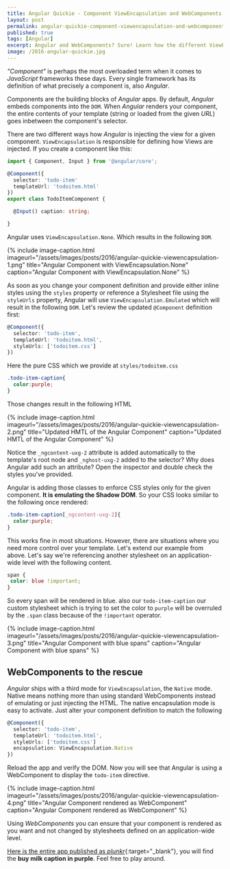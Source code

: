 ```yaml
---
title: Angular Quickie - Component ViewEncapsulation and WebComponents
layout: post
permalink: angular-quickie-component-viewencapsulation-and-webcomponents
published: true
tags: [Angular]
excerpt: Angular and WebComponents? Sure! Learn how the different ViewEncapsulation settings work in Angular applications and which impact every setting does have on your resulting HTML output.
image: /2016-angular-quickie.jpg
---
```

*"Component"* is perhaps the most overloaded term when it comes to *JavaScript* frameworks these days. Every single framework has its definition of what precisely a component is, also *Angular*.

Components are the building blocks of *Angular* apps. By default, *Angular* embeds components into the `DOM`. When *Angular* renders your component, the entire contents of your template (string or loaded from the given *URL*) goes inbetween the component's selector.

There are two different ways how *Angular* is injecting the view for a given component. `ViewEncapsulation` is responsible for defining how Views are injected. If you create a component like this:

```typescript
import { Component, Input } from '@angular/core';

@Component({
  selector: 'todo-item'
  templateUrl: 'todoitem.html'
})
export class TodoItemComponent {

  @Input() caption: string;

}

```

Angular uses `ViewEncapsulation.None`. Which results in the following `DOM`.

{% include image-caption.html imageurl="/assets/images/posts/2016/angular-quickie-viewencapsulation-1.png"
title="Angular Component with ViewEncapsulation.None" caption="Angular Component with ViewEncapsulation.None" %}

As soon as you change your component definition and provide either inline styles using the `styles` property or reference a Stylesheet file using the `styleUrls` property, Angular will use `ViewEncapsulation.Emulated` which will result in the following `DOM`. Let's review the updated `@Component` definition first:

```typescript
@Component({
  selector: 'todo-item',
  templateUrl: 'todoitem.html',
  styleUrls: ['todoitem.css']
})

```

Here the pure CSS which we provide at `styles/todoitem.css`

```css
.todo-item-caption{
  color:purple;
}

```

Those changes result in the following HTML

{% include image-caption.html imageurl="/assets/images/posts/2016/angular-quickie-viewencapsulation-2.png"
title="Updated HMTL of the Angular Component" caption="Updated HMTL of the Angular Component" %}

Notice the `_ngcontent-uxg-2` attribute is added automatically to the template's root node and `_nghost-uxg-2` added to the selector? Why does Angular add such an attribute? Open the inspector and double check the styles you've provided.

Angular is adding those classes to enforce CSS styles only for the given component. **It is emulating the Shadow DOM**. So your CSS looks similar to the following once rendered:

```css
.todo-item-caption[_ngcontent-uxg-2]{
  color:purple;
}

```

This works fine in most situations. However, there are situations where you need more control over your template. Let's extend our example from above. Let's say we're referencing another stylesheet on an application-wide level with the following content.

```css
span {
 color: blue !important;
}

```

So every span will be rendered in blue. also our `todo-item-caption` our custom stylesheet which is trying to set the color to `purple` will be overruled by the `.span` class because of the `!important` operator.

{% include image-caption.html imageurl="/assets/images/posts/2016/angular-quickie-viewencapsulation-3.png"
title="Angular Component with blue spans" caption="Angular Component with blue spans" %}

## WebComponents to the rescue

*Angular* ships with a third mode for `ViewEncapsulation`, the `Native` mode. Native means nothing more than using standard WebComponents instead of emulating or just injecting the HTML. The native encapsulation mode is easy to activate. Just alter your component definition to match the following

```typescript
@Component({
  selector: 'todo-item',
  templateUrl: 'todoitem.html',
  styleUrls: ['todoitem.css']
  encapsulation: ViewEncapsulation.Native
})

```

Reload the app and verify the DOM. Now you will see that Angular is using a WebComponent to display the `todo-item` directive.

{% include image-caption.html imageurl="/assets/images/posts/2016/angular-quickie-viewencapsulation-4.png"
title="Angular Component rendered as WebComponent" caption="Angular Component rendered as WebComponent" %}

Using *WebComponents* you can ensure that your component is rendered as you want and not changed by stylesheets defined on an application-wide level.

[Here is the entire app published as *plunkr*](https://embed.plnkr.co/8LG2Hm/){:target="_blank"}, you will find the **buy milk caption in purple**. Feel free to play around.
